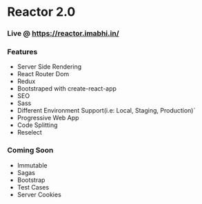 # Reactor 2.0

### Live @ https://reactor.imabhi.in/

### Features

- Server Side Rendering
- React Router Dom
- Redux
- Bootstraped with create-react-app
- SEO
- Sass
- Different Environment Support(i.e: Local, Staging, Production)`
- Progressive Web App
- Code Splitting
- Reselect

### Coming Soon

- Immutable
- Sagas
- Bootstrap
- Test Cases
- Server Cookies
